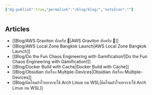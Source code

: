```yaml
---
{"dg-publish":true,"permalink":"/blog/blog/","noteIcon":""}
---
```


## Articles

- [[Blog/AWS Graviton ทักครับ 👋\|AWS Graviton ทักครับ 👋]]
- [[Blog/AWS Local Zone Bangkok Launch\|AWS Local Zone Bangkok Launch]]
- [[Blog/Do the Fun Chaos Engineering with Gamification!\|Do the Fun Chaos Engineering with Gamification!]]
- [[Blog/Docker Build with Cache\|Docker Build with Cache]]
- [[Blog/Obsidian  กับเรื่อง Multiple-Devices\|Obsidian  กับเรื่อง Multiple-Devices]]
- [[Blog/ผิดไหมถ้าใจอยากจะใช้ Arch Linux บน WSL\|ผิดไหมถ้าใจอยากจะใช้ Arch Linux บน WSL]]



